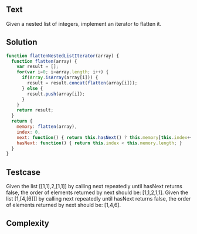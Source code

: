 ## Text
Given a nested list of integers, implement an iterator to flatten it.

## Solution
```javascript
function flattenNestedListIterator(array) {
  function flatten(array) {
    var result = [];
    for(var i=0; i<array.length; i++) {
      if(Array.isArray(array[i])) {
        result = result.concat(flatten(array[i]));
      } else {
        result.push(array[i]);
      }
    }
    return result;
  }
  return {
    memory: flatten(array),
    index: 0,
    next: function() { return this.hasNext() ? this.memory[this.index++] : undefined; },
    hasNext: function() { return this.index < this.memory.length; }
  }
}
```

## Testcase
Given the list [[1,1],2,[1,1]] by calling next repeatedly until hasNext returns false, the order of elements returned by next should be: [1,1,2,1,1].
Given the list [1,[4,[6]]] by calling next repeatedly until hasNext returns false, the order of elements returned by next should be: [1,4,6]. 

## Complexity

